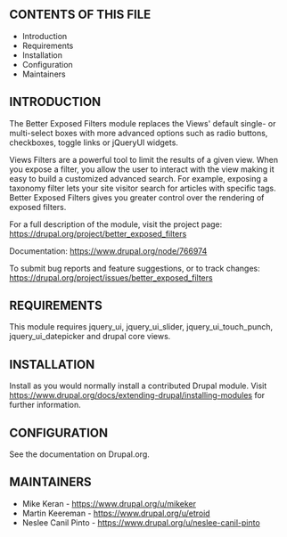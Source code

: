 CONTENTS OF THIS FILE
---------------------

 * Introduction
 * Requirements
 * Installation
 * Configuration
 * Maintainers


INTRODUCTION
------------
The Better Exposed Filters module replaces the Views' default single-  or
multi-select boxes with more advanced options such as radio buttons, checkboxes,
toggle links or jQueryUI widgets.

Views Filters are a powerful tool to limit the results of a given view. When you
expose a filter, you allow the user to interact with the view making it easy to
build a customized advanced search.  For example,  exposing a taxonomy filter
lets your site visitor search for articles with specific tags.  Better Exposed
Filters gives you greater control over the rendering of exposed filters.

For a full description of the module, visit the project page:
  https://drupal.org/project/better_exposed_filters

Documentation:
  https://www.drupal.org/node/766974

To submit bug reports and feature suggestions, or to track changes:
  https://drupal.org/project/issues/better_exposed_filters


REQUIREMENTS
------------
This module requires jquery_ui, jquery_ui_slider, jquery_ui_touch_punch,
jquery_ui_datepicker and drupal core views.


INSTALLATION
------------
Install as you would normally install a contributed Drupal module.
Visit https://www.drupal.org/docs/extending-drupal/installing-modules for further information.


CONFIGURATION
-------------
See the documentation on Drupal.org.


MAINTAINERS
-----------
 * Mike Keran - https://www.drupal.org/u/mikeker
 * Martin Keereman - https://www.drupal.org/u/etroid
 * Neslee Canil Pinto - https://www.drupal.org/u/neslee-canil-pinto
